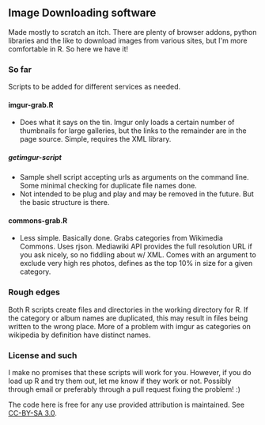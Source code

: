 ## Image Downloading software

Made mostly to scratch an itch. There are plenty of browser addons, python libraries and the like to download images from various sites, but I'm more comfortable in R. So here we have it!

### So far

Scripts to be added for different services as needed.

#### imgur-grab.R

- Does what it says on the tin. Imgur only loads a certain number of thumbnails for large galleries, but the links to the remainder are in the page source. Simple, requires the XML library.

##### getimgur-script

- Sample shell script accepting urls as arguments on the command line. Some minimal checking for duplicate file names done. 
- Not intended to be plug and play and may be removed in the future. But the basic structure is there. 


#### commons-grab.R

- Less simple. Basically done. Grabs categories from Wikimedia Commons. Uses rjson. Mediawiki API provides the full resolution URL if you ask nicely, so no fiddling about w/ XML. Comes with an argument to exclude very high res photos, defines as the top 10% in size for a given category.

### Rough edges

Both R scripts create files and directories in the working directory for R. If the category or album names are duplicated, this may result in files being written to the wrong place. More of a problem with imgur as categories on wikipedia by definition have distinct names. 

### License and such

I make no promises that these scripts will work for you. However, if you do load up R and try them out, let me know if they work or not. Possibly through email or preferably through a pull request fixing the problem! :)

The code here is free for any use provided attribution is maintained. See [CC-BY-SA 3.0](http://creativecommons.org/licenses/by-sa/3.0/us/).